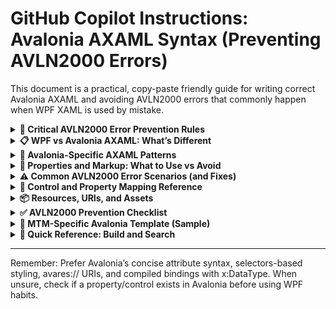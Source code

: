 # GitHub Copilot Instructions: Avalonia AXAML Syntax (Preventing AVLN2000 Errors)

This document is a practical, copy-paste friendly guide for writing correct Avalonia AXAML and avoiding AVLN2000 errors that commonly happen when WPF XAML is used by mistake.

<details>
<summary><strong>🚨 Critical AVLN2000 Error Prevention Rules</strong></summary>

AVLN2000 errors often occur when WPF XAML syntax is used in Avalonia AXAML.

Top causes:
1) Using WPF property/control names or enums that don’t exist in Avalonia
2) Using WPF-only element structures (e.g., Grid.ColumnDefinitions with Name attributes)
3) Wrong namespaces and resource include URIs
4) Using unsupported WPF markup extensions, triggers, or behaviors
5) Incorrect bindings (missing x:DataType for compiled bindings, wrong ElementName syntax)

</details>

<details>
<summary><strong>📋 WPF vs Avalonia AXAML: What’s Different</strong></summary>

## Namespaces (Root Element)

- WPF (WRONG in Avalonia)
```xml
<UserControl xmlns="http://schemas.microsoft.com/winfx/2006/xaml/presentation"
             xmlns:x="http://schemas.microsoft.com/winfx/2006/xaml">
```

- Avalonia (CORRECT)
```xml
<UserControl xmlns="https://github.com/avaloniaui"
             xmlns:x="http://schemas.microsoft.com/winfx/2006/xaml">
```

- Add CLR namespaces with using:
```xml
xmlns:vm="using:YourApp.ViewModels"
xmlns:views="using:YourApp.Views"
```

- Design-time (optional)
```xml
xmlns:d="http://schemas.microsoft.com/expression/blend/2008"
xmlns:mc="http://schemas.openxmlformats.org/markup-compatibility/2006"
mc:Ignorable="d"
```

## Grid Definitions (CRITICAL)

- WPF (WRONG in Avalonia if you use Name on definitions)
```xml
<Grid>
  <Grid.ColumnDefinitions>
    <ColumnDefinition Name="Left" Width="Auto"/>
    <ColumnDefinition Width="*"/>
  </Grid.ColumnDefinitions>
</Grid>
```

- Avalonia (Preferred attribute syntax)
```xml
<Grid ColumnDefinitions="Auto,*"
      RowDefinitions="Auto,*"/>
```

- Avalonia (Explicit, but DO NOT use Name on Row/ColumnDefinition)
```xml
<Grid>
  <Grid.ColumnDefinitions>
    <ColumnDefinition Width="Auto"/>
    <ColumnDefinition Width="*"/>
  </Grid.ColumnDefinitions>
  <Grid.RowDefinitions>
    <RowDefinition Height="Auto"/>
    <RowDefinition Height="*"/>
  </Grid.RowDefinitions>
</Grid>
```

- Extra Avalonia features:
  - Grid.RowSpacing / Grid.ColumnSpacing are available in Avalonia (not in WPF pre-.NET 8)
  - No SharedSizeGroup (WPF feature) in core Avalonia

## Element Naming

- WPF (WRONG): Name on elements
```xml
<Button Name="MyButton"/>
```

- Avalonia (CORRECT)
```xml
<Button x:Name="MyButton"/>
```

## Show/Hide Elements

- WPF (WRONG in Avalonia): Visibility enum (Visible/Collapsed/Hidden)
```xml
<TextBlock Visibility="Collapsed"/>
```

- Avalonia (CORRECT): IsVisible boolean
```xml
<TextBlock IsVisible="False"/>
```

If you’re porting WPF bindings, replace BooleanToVisibilityConverter with a bool binding (or a custom converter if needed).

## Controls: Availability and Differences

- Exists in Avalonia (core): Button, TextBlock, TextBox, CheckBox, RadioButton, ToggleSwitch, ComboBox, ListBox, TreeView, TabControl, Expander, Slider, ProgressBar, Menu, MenuItem, ContextMenu (legacy), Flyout, ContextFlyout, DataGrid, GridSplitter, UniformGrid, WrapPanel, DockPanel, Canvas, ScrollViewer, Label
- Not in core Avalonia: Ribbon, DocumentViewer, FlowDocument controls, WebBrowser
  - Web content: use Avalonia.WebView (WebView2) package
- Label exists in Avalonia. However, WPF’s Label.Target isn’t available; use access keys (_) and focus management instead.

## Popup / Flyout / ToolTip

- WPF “Popup” exists in Avalonia as Avalonia.Controls.Primitives.Popup, but common scenarios should prefer:
  - Flyout / MenuFlyout / ContextFlyout
  - ToolTip via attached property

Examples:
```xml
<!-- ToolTip -->
<Button ToolTip.Tip="Save"/>

<!-- Flyout -->
<Button Content="More">
  <FlyoutBase.AttachedFlyout>
    <Flyout Placement="Bottom">
      <StackPanel>
        <Button Content="Action 1"/>
        <Button Content="Action 2"/>
      </StackPanel>
    </Flyout>
  </FlyoutBase.AttachedFlyout>
</Button>

<!-- ContextFlyout -->
<Button Content="Open">
  <Button.ContextFlyout>
    <MenuFlyout>
      <MenuItem Header="Open Recent"/>
      <MenuItem Header="Open Folder"/>
    </MenuFlyout>
  </Button.ContextFlyout>
</Button>
```

## Button Defaults (IsDefault / IsCancel)

- WPF: IsDefault / IsCancel
- Avalonia: IsDefault / IsCancel are supported (use these, not a HotKey property)
```xml
<Button Content="OK" IsDefault="True" Command="{Binding OkCommand}"/>
<Button Content="Cancel" IsCancel="True" Command="{Binding CancelCommand}"/>
```

For keyboard shortcuts, use KeyBindings or add accelerators in MenuItem.HotKey.

## Keyboard Shortcuts (KeyBindings)

- WPF InputBindings vs Avalonia KeyBindings
```xml
<Window xmlns="https://github.com/avaloniaui"
        xmlns:x="http://schemas.microsoft.com/winfx/2006/xaml">
  <Window.KeyBindings>
    <KeyBinding Gesture="Ctrl+S" Command="{Binding SaveCommand}"/>
    <KeyBinding Gesture="Escape" Command="{Binding CancelCommand}"/>
  </Window.KeyBindings>
</Window>
```

## Access Keys (Accelerators in Text)

- WPF and Avalonia both use underscore (_) for access keys in headers/Content
```xml
<Button Content="_Save"/>
<MenuItem Header="_File"/>
```

## StackPanel/Items Spacing

- WPF traditionally uses Margin on children
- Avalonia also supports spacing:
```xml
<StackPanel Orientation="Horizontal" Spacing="8">
  <Button Content="A"/>
  <Button Content="B"/>
</StackPanel>
```

## ScrollViewer ScrollBar Visibility

- WPF: ScrollViewer.HorizontalScrollBarVisibility
- Avalonia: Same attached properties exist, same enum values (Disabled, Auto, Hidden, Visible)
```xml
<TextBox ScrollViewer.HorizontalScrollBarVisibility="Auto"
         ScrollViewer.VerticalScrollBarVisibility="Auto"/>
```

## Image Source URIs

- WPF pack:// URIs (WRONG in Avalonia)
- Avalonia uses avares:// for resources embedded in assemblies
```xml
<Image Source="avares://YourAssembly/Assets/logo.png"/>
```

</details>

<details>
<summary><strong>🎯 Avalonia-Specific AXAML Patterns</strong></summary>

## Compiled Bindings (RECOMMENDED)

```xml
<UserControl xmlns="https://github.com/avaloniaui"
             xmlns:x="http://schemas.microsoft.com/winfx/2006/xaml"
             xmlns:vm="using:YourApp.ViewModels"
             x:Class="YourApp.Views.MainView"
             x:CompileBindings="True"
             x:DataType="vm:MainViewModel">
  <TextBox Text="{Binding PartId}"/>
  <Button Command="{Binding SearchCommand}"/>
</UserControl>
```

- Always set both x:CompileBindings and x:DataType to enable typed, compiled bindings.

## ElementName and Ancestor Bindings

- Standard ElementName works:
```xml
<TextBox x:Name="Input"/>
<TextBlock Text="{Binding ElementName=Input, Path=Text}"/>
```

- Avalonia also supports shorthand for ElementName with #:
```xml
<TextBlock Text="{Binding #Input.Text}"/>
```

- Relative/Ancestor bindings are supported; prefer compiled bindings where possible.

## Short Grid

```xml
<Grid ColumnDefinitions="Auto,*,Auto"
      RowDefinitions="Auto,*"
      ColumnSpacing="12"
      RowSpacing="8">
  <TextBlock Grid.Column="0" Grid.Row="0" Text="Label:"/>
  <TextBox Grid.Column="1" Grid.Row="0" Text="{Binding Value}"/>
  <Button Grid.Column="2" Grid.Row="0" Content="Search"/>
</Grid>
```

## Styles and Selectors (Not WPF Triggers)

- Avalonia styles use CSS-like selectors, not WPF’s Trigger syntax.
- Implicit style example:
```xml
<UserControl.Styles>
  <Style Selector="Button.primary">
    <Setter Property="Background" Value="{StaticResource PrimaryBrush}"/>
    <Setter Property="Foreground" Value="White"/>
  </Style>
  <Style Selector="TextBlock.caption">
    <Setter Property="FontSize" Value="12"/>
    <Setter Property="Opacity" Value="0.8"/>
  </Style>
</UserControl.Styles>
```

- Pseudoclasses like :pointerover, :pressed, :checked, :disabled can be used in Selector
```xml
<Style Selector="Button:pointerover">
  <Setter Property="Opacity" Value="0.9"/>
</Style>
```

- DataTrigger is available in Avalonia 11+, but the syntax differs from WPF. Prefer selectors/pseudoclasses or use DataTriggers where needed.

## Resource Include vs Style Include

- Styles go under a Styles element and are included via StyleInclude
- Non-style resources (brushes, thicknesses, etc.) use ResourceInclude

App.axaml example:
```xml
<Application xmlns="https://github.com/avaloniaui"
             xmlns:x="http://schemas.microsoft.com/winfx/2006/xaml">
  <Application.Styles>
    <FluentTheme Mode="Light"/>
    <StyleInclude Source="avares://YourAssembly/Styles/Controls.axaml"/>
  </Application.Styles>

  <Application.Resources>
    <ResourceInclude Source="avares://YourAssembly/Styles/Colors.axaml"/>
  </Application.Resources>
</Application>
```

## Templates

- ControlTemplate and TemplateBinding exist in Avalonia:
```xml
<Style Selector="Button.custom">
  <Setter Property="Template">
    <ControlTemplate>
      <Border CornerRadius="4" Background="{TemplateBinding Background}">
        <ContentPresenter HorizontalAlignment="Center"
                          VerticalAlignment="Center"/>
      </Border>
    </ControlTemplate>
  </Setter>
</Style>
```

## DataTemplates

- DataTemplate selection by DataType works similarly:
```xml
<UserControl.Resources>
  <DataTemplate DataType="vm:ItemViewModel">
    <TextBlock Text="{Binding Name}"/>
  </DataTemplate>
</UserControl.Resources>
```

</details>

<details>
<summary><strong>🔧 Properties and Markup: What to Use vs Avoid</strong></summary>

## Name vs x:Name
- Always use x:Name, not Name.

## Visibility vs IsVisible
- Use IsVisible (bool) in Avalonia, not Visibility (enum).

## Fonts
- FontFamily exists in Avalonia; supports fallbacks:
```xml
<TextBlock FontFamily="Segoe UI, Arial, Helvetica"/>
```

## TextBox
- Commonly supported: Text, AcceptsReturn, AcceptsTab, Watermark, TextWrapping, PlaceholderText (theme specific)
- If you used CharacterCasing in WPF, verify availability in your Avalonia version; prefer explicit logic/converters if needed.

## ToolTip
- Use ToolTip.Tip attached property or nested property:
```xml
<Button>
  <ToolTip.Tip>
    <StackPanel>
      <TextBlock Text="Line 1"/>
      <TextBlock Text="Line 2"/>
    </StackPanel>
  </ToolTip.Tip>
</Button>
```

## MenuItem shortcuts
- Use HotKey on MenuItem (not InputGestureText):
```xml
<MenuItem Header="_Save" HotKey="Ctrl+S" Command="{Binding SaveCommand}"/>
```

## Markup extensions you can use
- StaticResource, DynamicResource, Binding, TemplateBinding, x:Null
- x:Static is supported in Avalonia XAML; x:Type is generally not used the same way as WPF

## MultiBinding
- Avalonia supports MultiBinding with IMultiValueConverter (verify your Avalonia version and package references):
```xml
<TextBlock>
  <TextBlock.Text>
    <MultiBinding Converter="{StaticResource FullNameConverter}">
      <Binding Path="FirstName"/>
      <Binding Path="LastName"/>
    </MultiBinding>
  </TextBlock.Text>
</TextBlock>
```

## Event setters in styles
- WPF’s EventSetter is not supported. Use behaviors, attached properties, or commands/KeyBindings instead.

</details>

<details>
<summary><strong>⚠️ Common AVLN2000 Error Scenarios (and Fixes)</strong></summary>

## 1) Grid Column/Row Names
- WRONG
```xml
<Grid>
  <Grid.ColumnDefinitions>
    <ColumnDefinition Name="Left" Width="Auto"/>
    <ColumnDefinition Width="*"/>
  </Grid.ColumnDefinitions>
</Grid>
```
- FIX:
```xml
<Grid ColumnDefinitions="Auto,*"/>
<!-- OR -->
<Grid>
  <Grid.ColumnDefinitions>
    <ColumnDefinition Width="Auto"/>
    <ColumnDefinition Width="*"/>
  </Grid.ColumnDefinitions>
</Grid>
```

## 2) WPF Name Instead of x:Name
- WRONG
```xml
<TextBox Name="SearchBox"/>
```
- FIX
```xml
<TextBox x:Name="SearchBox"/>
```

## 3) Using Visibility
- WRONG
```xml
<Border Visibility="Collapsed"/>
```
- FIX
```xml
<Border IsVisible="False"/>
```

## 4) WPF-only namespaces
- WRONG
```xml
<UserControl xmlns="http://schemas.microsoft.com/winfx/2006/xaml/presentation"/>
```
- FIX
```xml
<UserControl xmlns="https://github.com/avaloniaui"/>
```

## 5) Missing DataType for compiled bindings
- WRONG
```xml
<UserControl x:CompileBindings="True">
  <TextBox Text="{Binding Name}"/>
</UserControl>
```
- FIX
```xml
<UserControl x:CompileBindings="True"
             xmlns:vm="using:YourApp.ViewModels"
             x:DataType="vm:CustomerViewModel">
  <TextBox Text="{Binding Name}"/>
</UserControl>
```

## 6) WPF triggers in styles
- WRONG (WPF-style Trigger)
```xml
<Style TargetType="Button">
  <Style.Triggers>
    <Trigger Property="IsMouseOver" Value="True">
      <Setter Property="Background" Value="Red"/>
    </Trigger>
  </Style.Triggers>
</Style>
```
- FIX (Avalonia selector)
```xml
<Style Selector="Button:pointerover">
  <Setter Property="Background" Value="Red"/>
</Style>
```

</details>

<details>
<summary><strong>🔁 Control and Property Mapping Reference</strong></summary>

## Controls
- WPF: Label → Avalonia: Label or TextBlock (Label exists; Target is not available. Use access keys and focus logic.)
- WPF: Popup → Avalonia: Popup exists, but prefer Flyout/ContextFlyout for menus and transient UI
- WPF: ToolTip → Avalonia: ToolTip.Tip attached property
- WPF: StatusBar → Avalonia: build with DockPanel/Grid
- WPF: Ribbon → Avalonia: no core equivalent
- WPF: DocumentViewer / FlowDocument → Avalonia: no core equivalent
- WPF: WebBrowser → Avalonia: use Avalonia.WebView
- WPF: ListView → Avalonia: ListBox or DataGrid for tabular, or ItemsControl with templates

## Properties
- Name → x:Name
- Visibility → IsVisible (bool)
- IsDefault → IsDefault (exists)
- IsCancel → IsCancel (exists)
- FontFamily → FontFamily (supports fallbacks)
- Margin / Padding → same names/syntax
- HorizontalContentAlignment / VerticalContentAlignment → supported on content controls
- ScrollViewer.*ScrollBarVisibility → exists with same enum names
- Grid.Row / Grid.Column / Grid.RowSpan / Grid.ColumnSpan → same
- Grid.RowSpacing / Grid.ColumnSpacing → Avalonia-only convenience
- DockPanel.Dock → same
- Canvas.Left/Top → same

</details>

<details>
<summary><strong>📦 Resources, URIs, and Assets</strong></summary>

## Static vs Dynamic Resources
```xml
<Border Background="{StaticResource PrimaryBrush}"/>
<Border Background="{DynamicResource PrimaryBrush}"/>
```

## Resource Includes
- Styles:
```xml
<StyleInclude Source="avares://YourAssembly/Styles/Buttons.axaml"/>
```
- Resources:
```xml
<ResourceInclude Source="avares://YourAssembly/Styles/Colors.axaml"/>
```

## Images and Fonts
- Use avares://
```xml
<Image Source="avares://YourAssembly/Assets/logo.png"/>
```
- Embed fonts and reference with FontFamily
```xml
<TextBlock FontFamily="avares://YourAssembly/Assets/Fonts#YourFontName"/>
```

</details>

<details>
<summary><strong>✅ AVLN2000 Prevention Checklist</strong></summary>

Grid
- [ ] No Name on RowDefinition/ColumnDefinition
- [ ] Prefer ColumnDefinitions/RowDefinitions attribute syntax when simple
- [ ] If explicit, only Width/Height and size constraints are used (no WPF-only props)

Naming and Visibility
- [ ] x:Name used, never Name
- [ ] IsVisible used, never Visibility

Namespaces and Includes
- [ ] Root xmlns is https://github.com/avaloniaui
- [ ] No WPF presentation namespace
- [ ] Resource/Style includes use avares://

Bindings
- [ ] x:CompileBindings and x:DataType set on views using compiled bindings
- [ ] ElementName or #element syntax correct
- [ ] No WPF-only binding features without Avalonia equivalents

Controls/Properties
- [ ] Only Avalonia-supported controls used (Popup/Flyout/ToolTip as per Avalonia)
- [ ] No WPF-only features like SharedSizeGroup, FlowDocument, Ribbon
- [ ] KeyBindings for shortcuts; MenuItem.HotKey for menu accelerators
- [ ] Triggers done via selectors or Avalonia DataTriggers (not WPF Trigger syntax)

Resources/URIs
- [ ] avares:// used for assets and includes
- [ ] StaticResource/DynamicResource used appropriately

</details>

<details>
<summary><strong>🎯 MTM-Specific Avalonia Template (Sample)</strong></summary>

```xml
<UserControl xmlns="https://github.com/avaloniaui"
             xmlns:x="http://schemas.microsoft.com/winfx/2006/xaml"
             xmlns:d="http://schemas.microsoft.com/expression/blend/2008"
             xmlns:mc="http://schemas.openxmlformats.org/markup-compatibility/2006"
             xmlns:vm="using:MTM_WIP_Application_Avalonia.ViewModels.MainForm"
             xmlns:materialIcons="using:Material.Icons.Avalonia"
             mc:Ignorable="d"
             d:DesignWidth="800"
             d:DesignHeight="600"
             x:Class="MTM_WIP_Application_Avalonia.Views.MainForm.YourView"
             x:CompileBindings="True"
             x:DataType="vm:YourViewModel">

  <UserControl.Resources>
    <SolidColorBrush x:Key="PrimaryBrush" Color="#6a0dad"/>
    <SolidColorBrush x:Key="AccentBrush" Color="#ba45ed"/>
    <SolidColorBrush x:Key="CardBackgroundBrush" Color="#FFFFFF"/>
    <SolidColorBrush x:Key="BorderBrush" Color="#E0E0E0"/>
  </UserControl.Resources>

  <UserControl.Styles>
    <Style Selector="Button.primary">
      <Setter Property="Background" Value="{StaticResource PrimaryBrush}"/>
      <Setter Property="Foreground" Value="White"/>
    </Style>
  </UserControl.Styles>

  <Grid RowDefinitions="*,Auto">
    <Border Grid.Row="0" Classes="card" Background="{StaticResource CardBackgroundBrush}">
      <!-- Content -->
    </Border>

    <StackPanel Grid.Row="1" Orientation="Horizontal" HorizontalAlignment="Right" Spacing="8" Margin="16">
      <Button Classes="primary" Content="Save" Command="{Binding SaveCommand}"/>
      <Button Content="Cancel" Command="{Binding CancelCommand}"/>
    </StackPanel>
  </Grid>
</UserControl>
```

</details>

<details>
<summary><strong>🚀 Quick Reference: Build and Search</strong></summary>

Validation
```bash
dotnet build
```

Find/Replace (Porting from WPF)
```
# Fix WPF root namespace
Find:    xmlns="http://schemas.microsoft.com/winfx/2006/xaml/presentation"
Replace: xmlns="https://github.com/avaloniaui"

# Name -> x:Name
Find:    Name="
Replace: x:Name="

# Remove Name on Grid definitions
Find:    <ColumnDefinition Name="[^"]*"
Replace: <ColumnDefinition
Find:    <RowDefinition Name="[^"]*"
Replace: <RowDefinition

# Visibility -> IsVisible (manual review still recommended)
Find:    Visibility="
Replace: IsVisible="
```

</details>

---

Remember: Prefer Avalonia’s concise attribute syntax, selectors-based styling, avares:// URIs, and compiled bindings with x:DataType. When unsure, check if a property/control exists in Avalonia before using WPF habits.
